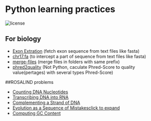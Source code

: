 # Python learning practices

![license](https://img.shields.io/github/license/mashape/apistatus.svg?maxAge=2592000?style=plastic)

## For biology

- [Exon Extration](https://github.com/ryuzheng/Python-learning/tree/master/Biology/ExonExtraction) (fetch exon sequence from text files like fasta)
- [chr17.fa](https://github.com/ryuzheng/Python-learning/tree/master/Biology/chr17.fa) (to intercept a part of sequence from text files like fasta)
- [merge-files](https://github.com/ryuzheng/Python-learning/tree/master/Biology/merge-files) (merge files in folders with same prefix)
- [phred2quality](https://github.com/ryuzheng/Python-learning/tree/master/Biology/phred2quality) (Not Python, caculate Phred-Score to quality value(pertages) with several types Phred-Score)

##ROSALIND problems

- [Counting DNA Nucleotides](https://github.com/ryuzheng/Python-learning/tree/master/rosalind/problems/DNA)
- [Transcribing DNA into RNA](https://github.com/ryuzheng/Python-learning/tree/master/rosalind/problems/RNA)
- [Complementing a Strand of DNA](https://github.com/ryuzheng/Python-learning/tree/master/rosalind/problems/revc)
- [Evolution as a Sequence of Mistakesclick to expand](https://github.com/ryuzheng/Python-learning/tree/master/rosalind/problems/hamm)
- [Computing GC Content](https://github.com/ryuzheng/Python-learning/tree/master/rosalind/problems/gc)